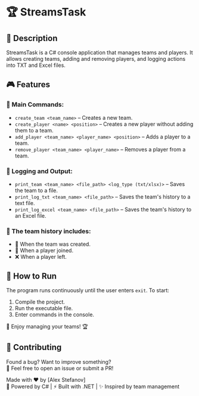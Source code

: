 # 🏆 StreamsTask

## 📌 Description
StreamsTask is a C# console application that manages teams and players. It allows creating teams, adding and removing players, and logging actions into TXT and Excel files.

## 🎮 Features

### 📌 Main Commands:
- `create_team <team_name>` – Creates a new team.
- `create_player <name> <position>` – Creates a new player without adding them to a team.
- `add_player <team_name> <player_name> <position>` – Adds a player to a team.
- `remove_player <team_name> <player_name>` – Removes a player from a team.

### 📝 Logging and Output:
- `print_team <team_name> <file_path> <log_type (txt/xlsx)>` – Saves the team to a file.
- `print_log_txt <team_name> <file_path>` – Saves the team's history to a text file.
- `print_log_excel <team_name> <file_path>` – Saves the team's history to an Excel file.

### 📜 The team history includes:
- 📅 When the team was created.
- 🔄 When a player joined.
- ❌ When a player left.

## 🚀 How to Run
The program runs continuously until the user enters `exit`. To start:
1. Compile the project.
2. Run the executable file.
3. Enter commands in the console.

🎉 Enjoy managing your teams! 🏆

## 🤝 Contributing

Found a bug? Want to improve something?  
🔧 Feel free to open an issue or submit a PR!  

Made with ❤️ by [Alex Stefanov]  
🚀 Powered by C# | ⚡ Built with .NET | ✨ Inspired by team management
